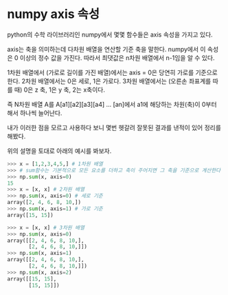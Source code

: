 # numpy axis 속성

python의 수학 라이브러리인 numpy에서 몇몇 함수들은 axis 속성을 가지고 있다.

axis는 축을 의미하는데 다차원 배열을 연산할 기준 축을 말한다. numpy에서 이 속성은 0 이상의 정수 값을 가진다. 따라서 최댓값은 n차원 배열에서 n-1임을 알 수 있다.

1차원 배열에서 (가로로 길이를 가진 배열)에서는 axis = 0은 당연히 가로를 기준으로 한다.
2차원 배열에서는 0은 세로, 1은 가로다.
3차원 배열에서는 (오른손 좌표계를 따를 때) 0은 z 축, 1은 y 축, 2는 x축이다.

즉 N차원 배열 A를 A\[a1\]\[a2\]\[a3\]\[a4\] ... [an]에서 a1에 해당하는 차원(축)이 0부터 해서 하나씩 늘어난다.

내가 이러한 점을 모르고 사용하다 보니 몇번 헷갈려 잘못된 결과를 낸적이 있어 정리를 해봤다.

위의 설명을 토대로 아래의 예시를 봐보자.

```python
>>> x = [1,2,3,4,5,] # 1차원 배열
>>> # sum함수는 기본적으로 모든 요소를 더하고 축이 주어지면 그 축을 기준으로 계산한다
>>> np.sum(x, axis=0) 
15
>>> x = [x, x] # 2차원 배열
>>> np.sum(x, axis=0) # 세로 기준
array([2, 4, 6, 8, 10,])
>>> np.sum(x, axis=1) # 가로 기준
array([15, 15])

>>> x = [x, x] # 3차원 배열
>>> np.sum(x, axis=0)
array([[2, 4, 6, 8, 10,],
	   [2, 4, 6, 8, 10,]])
>>> np.sum(x, axis=1)
array([[2, 4, 6, 8, 10,],
	   [2, 4, 6, 8, 10,]])
>>> np.sum(x, axis=2)
array([[15, 15],
	   [15, 15]])
```

